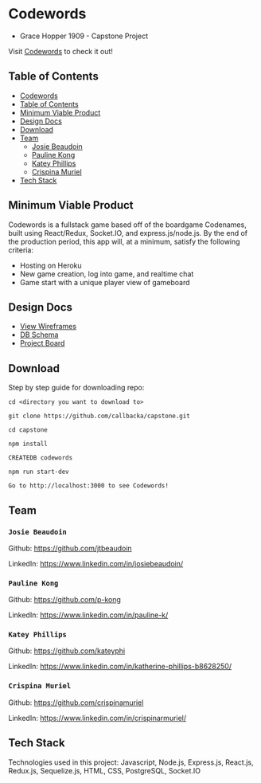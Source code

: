 # Codewords

* Grace Hopper 1909 - Capstone Project

Visit [Codewords](https://codewords-1909-gracehopper.herokuapp.com/) to check it out!

## Table of Contents

* [Codewords](#Codewords)
* [Table of Contents](#Table-of-Contents)
* [Minimum Viable Product](#Minimum-Viable-Product)
* [Design Docs](#Design-Docs)
* [Download](#Download)
* [Team](#Team)
  * [Josie Beaudoin](#Josie-Beaudoin)
  * [Pauline Kong](#Pauline-Kong)
  * [Katey Phillips](#Katey-Phillips)
  * [Crispina Muriel](#Crispina-Muriel)
* [Tech Stack](#Tech-Stack)

## Minimum Viable Product

Codewords is a fullstack game based off of the boardgame Codenames, built using React/Redux, Socket.IO, and express.js/node.js.
By the end of the production period, this app will, at a minimum, satisfy the following criteria:

* Hosting on Heroku
* New game creation, log into game, and realtime chat
* Game start with a unique player view of gameboard

## Design Docs

* [View Wireframes](./docs/wireframes)
* [DB Schema](https://github.com/callbacka/capstone/blob/master/docs/db-schema/Screen%20Shot%202019-11-25%20at%201.43.00%20PM.png)
* [Project Board](https://github.com/callbacka/capstone/projects/2)

## Download

Step by step guide for downloading repo:

```
cd <directory you want to download to>

git clone https://github.com/callbacka/capstone.git

cd capstone

npm install

CREATEDB codewords

npm run start-dev

Go to http://localhost:3000 to see Codewords!
```

## Team

### `Josie Beaudoin`

Github: https://github.com/jtbeaudoin

LinkedIn: https://www.linkedin.com/in/josiebeaudoin/

### `Pauline Kong`

Github: https://github.com/p-kong

LinkedIn: https://www.linkedin.com/in/pauline-k/

### `Katey Phillips`

Github: https://github.com/kateyphi

LinkedIn: https://www.linkedin.com/in/katherine-phillips-b8628250/

### `Crispina Muriel`

Github: https://github.com/crispinamuriel

LinkedIn: https://www.linkedin.com/in/crispinarmuriel/

## Tech Stack

Technologies used in this project: Javascript, Node.js, Express.js, React.js, Redux.js, Sequelize.js, HTML, CSS, PostgreSQL, Socket.IO

